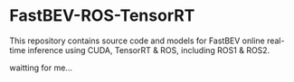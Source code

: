 # FastBEV-ROS-TensorRT

This repository contains source code and models for FastBEV online real-time inference using CUDA, TensorRT & ROS, including ROS1 & ROS2.

waitting for me...
